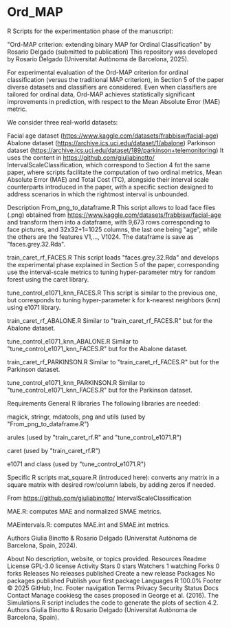 # Ord_MAP

R Scripts for the experimentation phase of the manuscript:

"Ord-MAP criterion: extending binary MAP for Ordinal Classification"
by Rosario Delgado (submitted to publication)
This repository was developed by Rosario Delgado (Universitat Autònoma de Barcelona, 2025).


For experimental evaluation of the Ord-MAP criterion for ordinal classification (versus the traditional MAP criterion), in Section 5 of the paper diverse datasets and classifiers are considered. Even when classifiers are tailored for ordinal data, Ord-MAP achieves statistically significant improvements in prediction, with respect to the Mean Absolute Error (MAE) metric. 



We consider three real-world datasets:

Facial age dataset (https://www.kaggle.com/datasets/frabbisw/facial-age)
Abalone dataset (https://archive.ics.uci.edu/dataset/1/abalone)
Parkinson dataset (https://archive.ics.uci.edu/dataset/189/parkinson+telemonitoring)
It uses the content in https://github.com/giuliabinotto/ IntervalScaleClassification, which correspond to Section 4 fot the same paper, where scripts facilitate the computation of two ordinal metrics, Mean Absolute Error (MAE) and Total Cost (TC), alongside their interval scale counterparts introduced in the paper, with a specific section designed to address scenarios in which the rightmost interval is unbounded.

Description
From_png_to_dataframe.R
This script allows to load face files (.png) obtained from https://www.kaggle.com/datasets/frabbisw/facial-age and transform them into a dataframe, with 9,673 rows corresponding to face pictures, and 32x32+1=1025 columns, the last one being "age", while the others are the features V1,..., V1024. The dataframe is save as "faces.grey.32.Rda".

train_caret_rf_FACES.R
This script loads "faces.grey.32.Rda" and develops the experimental phase explained in Section 5 of the paper, corresponding use the interval-scale metrics to tuning hyper-parameter mtry for random forest using the caret library.

tune_control_e1071_knn_FACES.R
This script is similar to the previous one, but corresponds to tuning hyper-parameter k for k-nearest neighbors (knn) using e1071 library.

train_caret_rf_ABALONE.R
Similar to "train_caret_rf_FACES.R" but for the Abalone dataset.

tune_control_e1071_knn_ABALONE.R
Similar to "tune_control_e1071_knn_FACES.R" but for the Abalone dataset.

train_caret_rf_PARKINSON.R
Similar to "train_caret_rf_FACES.R" but for the Parkinson dataset.

tune_control_e1071_knn_PARKINSON.R
Similar to "tune_control_e1071_knn_FACES.R" but for the Parkinson dataset.

Requirements
General R libraries
The following libraries are needed:

magick, stringr, mdatools, png and utils (used by "From_png_to_dataframe.R")

arules (used by "train_caret_rf.R" and "tune_control_e1071.R")

caret (used by "train_caret_rf.R")

e1071 and class (used by "tune_control_e1071.R")

Specific R scripts
mat_square.R (introduced here): converts any matrix in a square matrix with desired row/column labels, by adding zeros if needed.

From https://github.com/giuliabinotto/ IntervalScaleClassification

MAE.R: computes MAE and normalized SMAE metrics.

MAEintervals.R: computes MAE.int and SMAE.int metrics.

Authors
Giulia Binotto & Rosario Delgado (Universitat Autònoma de Barcelona, Spain, 2024).

About
No description, website, or topics provided.
Resources
 Readme
License
 GPL-3.0 license
 Activity
Stars
 0 stars
Watchers
 1 watching
Forks
 0 forks
Releases
No releases published
Create a new release
Packages
No packages published
Publish your first package
Languages
R
100.0%
Footer
© 2025 GitHub, Inc.
Footer navigation
Terms
Privacy
Security
Status
Docs
Contact
Manage cookiesg the cases proposed in George et al. (2016).
The Simulations.R script includes the code to generate the plots of section 4.2.
Authors
Giulia Binotto & Rosario Delgado (Universitat Autònoma de Barcelona, Spain).

